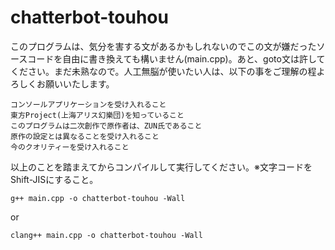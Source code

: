 # chatterbot-touhou
このプログラムは、気分を害する文があるかもしれないのでこの文が嫌だったソースコードを自由に書き換えても構いません(main.cpp)。あと、goto文は許してください。まだ未熟なので。人工無脳が使いたい人は、以下の事をご理解の程よろしくお願いいたします。
```
コンソールアプリケーションを受け入れること
東方Project(上海アリス幻樂団)を知っていること
このプログラムは二次創作で原作者は、ZUN氏であること
原作の設定とは異なることを受け入れること
今のクオリティーを受け入れること
```
以上のことを踏まえてからコンパイルして実行してください。※文字コードをShift-JISにすること。
```
g++ main.cpp -o chatterbot-touhou -Wall
```
or
```
clang++ main.cpp -o chatterbot-touhou -Wall
